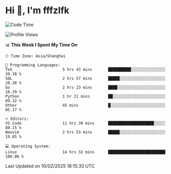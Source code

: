 # Hi 👋, I'm fffzlfk

<!--START_SECTION:waka-->
![Code Time](http://img.shields.io/badge/Code%20Time-1%2C222%20hrs%2034%20mins-blue)

![Profile Views](http://img.shields.io/badge/Profile%20Views-0-blue)

📊 **This Week I Spent My Time On** 

```text
🕑︎ Time Zone: Asia/Shanghai

💬 Programming Languages: 
TeX                      5 hrs 43 mins       ██████████░░░░░░░░░░░░░░░   39.38 % 
SQL                      2 hrs 57 mins       █████░░░░░░░░░░░░░░░░░░░░   20.38 % 
Go                       2 hrs 23 mins       ████░░░░░░░░░░░░░░░░░░░░░   16.39 % 
Python                   1 hr 21 mins        ██░░░░░░░░░░░░░░░░░░░░░░░   09.32 % 
Other                    45 mins             █░░░░░░░░░░░░░░░░░░░░░░░░   05.17 % 

🔥 Editors: 
VS Code                  11 hrs 39 mins      ████████████████████░░░░░   80.15 % 
Neovim                   2 hrs 53 mins       █████░░░░░░░░░░░░░░░░░░░░   19.85 % 

💻 Operating System: 
Linux                    14 hrs 32 mins      █████████████████████████   100.00 % 
```


 Last Updated on 10/02/2025 18:15:33 UTC
<!--END_SECTION:waka-->
